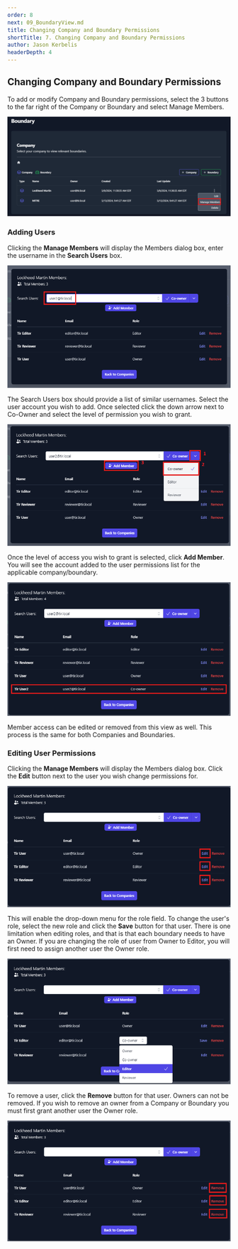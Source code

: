 ```yaml
---
order: 8
next: 09_BoundaryView.md
title: Changing Company and Boundary Permissions
shortTitle: 7. Changing Company and Boundary Permissions
author: Jason Kerbelis
headerDepth: 4
---
```


## Changing Company and Boundary Permissions

To add or modify Company and Boundary permissions, select the 3 buttons to the far right of the Company or Boundary and select Manage Members.

![Figure 41: Modify Company/Boundary Permissions](../../assets/user-guide/ModifyCompanyPermissions.png "Figure 41: Modify Company/Boundary Permissions")

### Adding Users

Clicking the **Manage Members** will display the Members dialog box, enter the username in the **Search Users** box.

![Figure 42: Adding Members – Search Users](../../assets/user-guide/ModifyCompanyPermissions2.png "Figure 42: Adding Members – Search Users")

The Search Users box should provide a list of similar usernames. Select the user account you wish to add. Once selected click the down arrow next to Co-Owner and select the level of permission you wish to grant.

![Figure 43: Manage Members – Choose level of Access](../../assets/user-guide/ModifyCompanyPermissions3.png "Figure 43: Manage Members – Choose level of Access")

Once the level of access you wish to grant is selected, click **Add Member**. You will see the account added to the user permissions list for the applicable company/boundary.

![Figure 44:  Member Access – User Added with Co-owner Role](../../assets/user-guide/ModifyCompanyPermissions4.png "Figure 44:  Member Access – User Added with Co-owner Role")

Member access can be edited or removed from this view as well. This process is the same for both Companies and Boundaries.

### Editing User Permissions

Clicking the **Manage Members** will display the Members dialog box. Click the **Edit** button next to the user you wish change permissions for.

![Figure 45: Edit User Permissions](../../assets/user-guide/EditUserPermissions.png "Figure 45: Edit User Permissions")

This will enable the drop-down menu for the role field. To change the user's role, select the new role and click the **Save** button for that user. There is one limitation when editing roles, and that is that each boundary needs to have an Owner. If you are changing the role of user from Owner to Editor, you will first need to assign another user the Owner role.

![Figure 46: Edit User Role](../../assets/user-guide/EditUserPermissions2.png "Figure 46: Edit User Role")

To remove a user, click the **Remove** button for that user. Owners can not be removed. If you wish to remove an owner from a Company or Boundary you must first grant another user the Owner role.

![Figure 47: Remove User](../../assets/user-guide/RemoveUser.png "Figure 47: Remove User")
